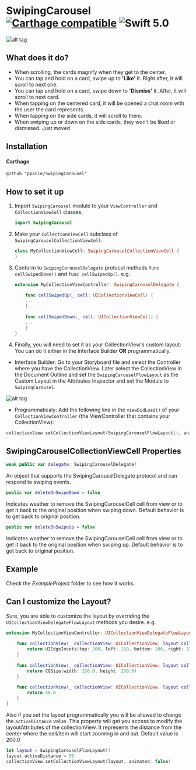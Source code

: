 # SwipingCarousel [![Carthage compatible](https://img.shields.io/badge/Carthage-compatible-4BC51D.svg?style=flat)](https://github.com/Carthage/Carthage) ![Swift 5.0](https://img.shields.io/badge/Swift-5.0-orange.svg)

![alt tag](https://github.com/PPacie/Swiping-Carousel/blob/master/Swiping-Carousel-Demo.gif)

## What does it do?
*	When scrolling, the cards magnify when they get to the center.
*	You can tap and hold on a card, swipe up to **'Like'** it. Right after, it will scroll to next one.
*	You can tap and hold on a card, swipe down to **'Dismiss'** it. After, it will scroll to next card.
*	When tapping on the centered card, it will be opened a chat room with the user the card represents.
*	When tapping on the side cards, it will scroll to them.
*	When swiping up or down on the side cards, they won't be liked or dismissed. Just moved.

## Installation 
#### Carthage
~~~
github "ppacie/SwipingCarousel" 
~~~

## How to set it up

1. Import `SwipingCarousel` module to your `ViewController` and `CollectionViewCell` classes.

    ```swift
    import SwipingCarousel
    ```
2. Make your `CollectionViewCell` subclass of `SwipingCarouselCollectionViewCell`.

    ```swift
    class MyCollectionViewCell: SwipingCarouselCollectionViewCell {
    }
    ```
3. Conform to `SwipingCarouselDelegate` protocol methods `func cellSwipedDown()` and `func cellSwipedUp()`.
e.g.
    ```swift
    extension MyCollectionViewController: SwipingCarouselDelegate {
    
        func cellSwipedUp(_ cell: UICollectionViewCell) {
        ...
        }
        
        func cellSwipedDown(_ cell: UICollectionViewCell) {
        ...
        }
    }
    ```
4. Finally, you will need to set it as your CollectionView's custom layout: You can do it either in the Interface Builder **OR** programmatically.

*   Interface Builder: Go to your Storyboard file and select the Controller where you have the CollectionView. Later select the CollectionView in the Document Outline and set the `SwipingCarouselFlowLayout` as the Custom Layout in the Attributes Inspector and set the Module to `SwipingCarousel`.

![alt tag](https://github.com/PPacie/Swiping-Carousel/blob/master/AddCustomLayout.png)

*   Programmaticaly: 
Add the following line in the `viewDidLoad()` of your `CollectionViewController` (the ViewController that contains your CollectionView):

```swift
collectionView.setCollectionViewLayout(SwipingCarouselFlowLayout(), animated: false)
```
## SwipingCarouselCollectionViewCell Properties 

```swift
weak public var delegate: SwipingCarouselDelegate?
```
An object that supports the SwipingCarouselDelegate protocol and can respond to swiping events.
```swift
public var deleteOnSwipeDown = false
```
Indicates weather to remove the SwipingCarouselCell cell from view or to get it back to the original position when swiping down. Default behavior is to get back to original position.
```swift
public var deleteOnSwipeUp = false
```
Indicates weather to remove the SwipingCarouselCell cell from view or to get it back to the original position when swiping up. Default behavior is to get back to original position.

## Example
Check the *ExampleProject* folder to see how it works.

## Can I customize the Layout?
Sure, you are able to customize the layout by overriding the `UICollectionViewDelegateFlowLayout` methods you desire.
e.g.
```swift
extension MyCollectionViewController: UICollectionViewDelegateFlowLayout {
    
    func collectionView(_ collectionView: UICollectionView, layout collectionViewLayout: UICollectionViewLayout, insetForSectionAt section: Int) -> UIEdgeInsets {
        return UIEdgeInsets(top: 200, left: 120, bottom: 200, right: 120)
    }
    
    func collectionView(_ collectionView: UICollectionView, layout collectionViewLayout: UICollectionViewLayout, sizeForItemAt indexPath: IndexPath) -> CGSize {
        return CGSize(width: 150.0, height: 230.0)
    }
    
    func collectionView(_ collectionView: UICollectionView, layout collectionViewLayout: UICollectionViewLayout, minimumLineSpacingForSectionAt section: Int) -> CGFloat {
        return 50.0
    }
}
```
Also if you set the layout programmatically you will be allowed to change the ```activeDistance``` value. This property will get you access to modify the layoutAttributes of the collectionView. It represents the distance from the center where the cell/item will start zooming in and out. Default value is 200.0

```swift
let layout = SwipingCarouselFlowLayout()
layout.activeDistance = 50
collectionView.setCollectionViewLayout(layout, animated: false)
```
